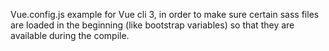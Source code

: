Vue.config.js example for Vue cli 3, in order to make sure certain sass files are loaded in the beginning (like bootstrap variables) so that they are available during the compile.
